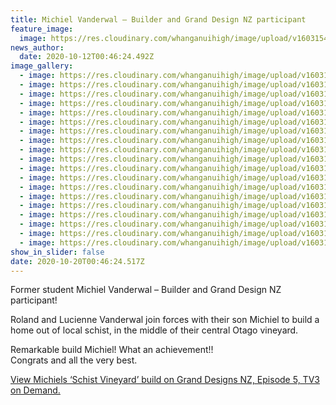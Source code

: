 ```yaml
---
title: Michiel Vanderwal – Builder and Grand Design NZ participant
feature_image:
  image: https://res.cloudinary.com/whanganuihigh/image/upload/v1603154856/News/Grand%20Designs%20NZ%20ex%20Michiel%20Vanderwal/1Capture.PNG_4.png
news_author:
  date: 2020-10-12T00:46:24.492Z
image_gallery:
  - image: https://res.cloudinary.com/whanganuihigh/image/upload/v1603154855/News/Grand%20Designs%20NZ%20ex%20Michiel%20Vanderwal/3oipo.png
  - image: https://res.cloudinary.com/whanganuihigh/image/upload/v1603154856/News/Grand%20Designs%20NZ%20ex%20Michiel%20Vanderwal/4Capture.PNG_2.png
  - image: https://res.cloudinary.com/whanganuihigh/image/upload/v1603154864/News/Grand%20Designs%20NZ%20ex%20Michiel%20Vanderwal/5aCapture.PNG6.png
  - image: https://res.cloudinary.com/whanganuihigh/image/upload/v1603154864/News/Grand%20Designs%20NZ%20ex%20Michiel%20Vanderwal/6Capture.PNG_3.png
  - image: https://res.cloudinary.com/whanganuihigh/image/upload/v1603154864/News/Grand%20Designs%20NZ%20ex%20Michiel%20Vanderwal/7Capture.PNG9.png
  - image: https://res.cloudinary.com/whanganuihigh/image/upload/v1603155320/News/Grand%20Designs%20NZ%20ex%20Michiel%20Vanderwal/8Capture.PNG11.png
  - image: https://res.cloudinary.com/whanganuihigh/image/upload/v1603154864/News/Grand%20Designs%20NZ%20ex%20Michiel%20Vanderwal/j11dfadfas.jpg
  - image: https://res.cloudinary.com/whanganuihigh/image/upload/v1603154856/News/Grand%20Designs%20NZ%20ex%20Michiel%20Vanderwal/10Capture.PNG12.png
  - image: https://res.cloudinary.com/whanganuihigh/image/upload/v1603154855/News/Grand%20Designs%20NZ%20ex%20Michiel%20Vanderwal/12Capture.PNG14.png
  - image: https://res.cloudinary.com/whanganuihigh/image/upload/v1603154865/News/Grand%20Designs%20NZ%20ex%20Michiel%20Vanderwal/jkty.jpg
  - image: https://res.cloudinary.com/whanganuihigh/image/upload/v1603154869/News/Grand%20Designs%20NZ%20ex%20Michiel%20Vanderwal/jwCapture.PNG16.png
  - image: https://res.cloudinary.com/whanganuihigh/image/upload/v1603154871/News/Grand%20Designs%20NZ%20ex%20Michiel%20Vanderwal/wCapture.PNG15.png
  - image: https://res.cloudinary.com/whanganuihigh/image/upload/v1603154869/News/Grand%20Designs%20NZ%20ex%20Michiel%20Vanderwal/wCapture.Png17.jpg
  - image: https://res.cloudinary.com/whanganuihigh/image/upload/v1603154869/News/Grand%20Designs%20NZ%20ex%20Michiel%20Vanderwal/wcfhdhaodu.jpg
  - image: https://res.cloudinary.com/whanganuihigh/image/upload/v1603154870/News/Grand%20Designs%20NZ%20ex%20Michiel%20Vanderwal/wCgapture.PNG19.png
  - image: https://res.cloudinary.com/whanganuihigh/image/upload/v1603154872/News/Grand%20Designs%20NZ%20ex%20Michiel%20Vanderwal/yaaaCapture.PNG18.png
  - image: https://res.cloudinary.com/whanganuihigh/image/upload/v1603154873/News/Grand%20Designs%20NZ%20ex%20Michiel%20Vanderwal/yaaaczCapture.PNG14a.png
  - image: https://res.cloudinary.com/whanganuihigh/image/upload/v1603154873/News/Grand%20Designs%20NZ%20ex%20Michiel%20Vanderwal/yjdf.jpg
  - image: https://res.cloudinary.com/whanganuihigh/image/upload/v1603154871/News/Grand%20Designs%20NZ%20ex%20Michiel%20Vanderwal/yaaad.jpg
show_in_slider: false
date: 2020-10-20T00:46:24.517Z
---
```

Former student Michiel Vanderwal – Builder and Grand Design NZ participant!

Roland and Lucienne Vanderwal join forces with their son Michiel to build a home out of local schist, in the middle of their central Otago vineyard.

Remarkable build Michiel!  What an achievement!!\
Congrats and all the very best.

[View Michiels ‘Schist Vineyard’ build on Grand Designs NZ, Episode 5, TV3 on Demand.](https://www.threenow.co.nz/shows/grand-designs-nz/schist-vineyard/S1347-654/M40791-736)